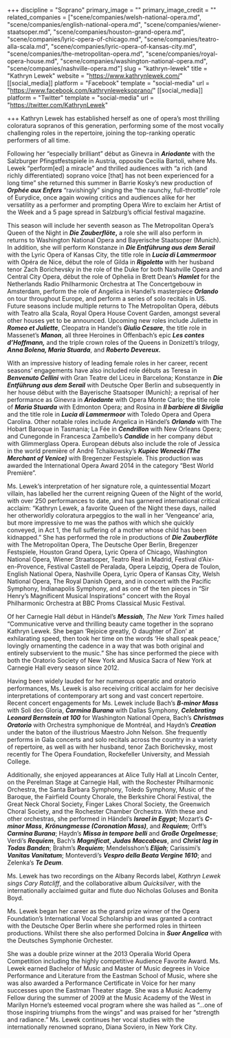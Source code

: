 +++
discipline = "Soprano"
primary_image = ""
primary_image_credit = ""
related_companies = ["scene/companies/welsh-national-opera.md", "scene/companies/english-national-opera.md", "scene/companies/wiener-staatsoper.md", "scene/companies/houston-grand-opera.md", "scene/companies/lyric-opera-of-chicago.md", "scene/companies/teatro-alla-scala.md", "scene/companies/lyric-opera-of-kansas-city.md", "scene/companies/the-metropolitan-opera.md", "scene/companies/royal-opera-house.md", "scene/companies/washington-national-opera.md", "scene/companies/nashville-opera.md"]
slug = "kathryn-lewek"
title = "Kathryn Lewek"
website = "https://www.kathrynlewek.com/"
[[social_media]]
platform = "Facebook"
template = "social-media"
url = "https://www.facebook.com/kathrynleweksoprano/"
[[social_media]]
platform = "Twitter"
template = "social-media"
url = "https://twitter.com/KathrynLewek"

+++
Kathryn Lewek has established herself as one of opera’s most thrilling coloratura sopranos of this generation, performing some of the most vocally challenging roles in the repertoire, joining the top-ranking operatic performers of all time.

Following her “especially brilliant” début as Ginevra in **_Ariodante_** with the Salzburger Pfingstfestspiele in Austria, opposite Cecilia Bartoli, where Ms. Lewek “perform\[ed\] a miracle” and thrilled audiences with “a rich (and richly differentiated) soprano voice \[that\] has not been experienced for a long time” she returned this summer in Barrie Kosky’s new production of **_Orphée aux Enfers_** “ravishingly” singing the “the raunchy, full-throttle” role of Eurydice, once again wowing critics and audiences alike for her versatility as a performer and prompting Opera Wire to exclaim her Artist of the Week and a 5 page spread in Salzburg’s official festival magazine.

This season will include her seventh season as The Metropolitan Opera’s Queen of the Night in **_Die Zauberflöte_,** a role she will also perform in returns to Washington National Opera and Bayerische Staatsoper (Munich). In addition, she will perform Konstanze in **_Die Entführung aus dem Serail_** with the Lyric Opera of Kansas City, the title role in **_Lucia di Lammermoor_** with Opéra de Nice, début the role of Gilda in **_Rigoletto_** with her husband tenor Zach Borichevsky in the role of the Duke for both Nashville Opera and Central City Opera, début the role of Ophelia in Brett Dean’s **_Hamlet_** for the Netherlands Radio Philharmonic Orchestra at The Concertgebouw in Amsterdam, perform the role of Angelica in Handel’s masterpiece **_Orlando_** on tour throughout Europe, and perform a series of solo recitals in US. Future seasons include multiple returns to The Metropolitan Opera, débuts with Teatro alla Scala, Royal Opera House Covent Garden, amongst several other houses yet to be announced. Upcoming new roles include Juliette in **_Romeo et Juliette_**, Cleopatra in Handel’s **_Giulio Cesare_**, the title role in Massenet’s **_Manon_**, all three Heroines in Offenbach’s epic **_Les contes d’Hoffmann,_** and the triple crown roles of the Queens in Donizetti’s trilogy, **_Anna Bolena, Maria Stuarda_**, and **_Roberto Devereux._**

With an impressive history of leading female roles in her career, recent seasons’ engagements have also included role débuts as Teresa in **_Benvenuto Cellini_** with Gran Teatre del Liceu in Barcelona; Konstanze in **_Die Entführung aus dem Serail_** with Deutsche Oper Berlin and subsequently in her house début with the Bayerische Staatsoper (Munich); a reprisal of her performance as Ginevra in **_Ariodante_** with Opera Monte Carlo; the title role of **_Maria Stuarda_** with Edmonton Opera; and Rosina in **_Il barbiere di Siviglia_** and the title role in **_Lucia di Lammermoor_** with Toledo Opera and Opera Carolina. Other notable roles include Angelica in Händel’s **_Orlando_** with The Hobart Baroque in Tasmania; La Fée in **_Cendrillon_** with New Orleans Opera; and Cunegonde in Francesca Zambello’s **_Candide_** in her company début with Glimmerglass Opera. European débuts also include the role of Jessica in the world première of André Tchaikowsky’s **_Kupiec Wenecki (The Merchant of Venice)_** with Bregenzer Festspiele. This production was awarded the International Opera Award 2014 in the category “Best World Première”.

Ms. Lewek’s interpretation of her signature role, a quintessential Mozart villain, has labelled her the current reigning Queen of the Night of the world, with over 250 performances to date, and has garnered international critical acclaim: “Kathryn Lewek, a favorite Queen of the Night these days, nailed her otherworldly coloratura arpeggios to the wall in her ‘Vengeance’ aria, but more impressive to me was the pathos with which she quickly conveyed, in Act 1, the full suffering of a mother whose child has been kidnapped.” She has performed the role in productions of **_Die Zauberflöte_** with The Metropolitan Opera, The Deutsche Oper Berlin, Bregenzer Festspiele, Houston Grand Opera, Lyric Opera of Chicago, Washington National Opera, Wiener Straatsoper, Teatro Real in Madrid, Festival d’Aix-en-Provence, Festival Castell de Peralada, Opera Leipzig, Opera de Toulon, English National Opera, Nashville Opera, Lyric Opera of Kansas City, Welsh National Opera, The Royal Danish Opera, and in concert with the Pacific Symphony, Indianapolis Symphony, and as one of the ten pieces in “Sir Henry’s Magnificent Musical Inspirations” concert with the Royal Philharmonic Orchestra at BBC Proms Classical Music Festival.

Of her Carnegie Hall début in Händel’s **_Messiah_**, _The_ _New York Times_ hailed “Communicative verve and thrilling beauty came together in the soprano Kathryn Lewek. She began ‘Rejoice greatly, O daughter of Zion’ at exhilarating speed, then took her time on the words ‘He shall speak peace,’ lovingly ornamenting the cadence in a way that was both original and entirely subservient to the music.” She has since performed the piece with both the Oratorio Society of New York and Musica Sacra of New York at Carnegie Hall every season since 2012.

Having been widely lauded for her numerous operatic and oratorio performances, Ms. Lewek is also receiving critical acclaim for her decisive interpretations of contemporary art song and vast concert repertoire. Recent concert engagements for Ms. Lewek include Bach’s **_B-minor Mass_** with Soli deo Gloria, **_Carmina Burana_** with Dallas Symphony, **_Celebrating Leonard Bernstein at 100_** for Washington National Opera, Bach’s **_Christmas Oratorio_** with Orchestra symphonique de Montréal, and Haydn’s **_Creation_** under the baton of the illustrious Maestro John Nelson. She frequently performs in Gala concerts and solo recitals across the country in a variety of repertoire, as well as with her husband, tenor Zach Borichevsky, most recently for The Opera Foundation, Rockefeller University, and Messiah College.

Additionally, she enjoyed appearances at Alice Tully Hall at Lincoln Center, on the Perelman Stage at Carnegie Hall, with the Rochester Philharmonic Orchestra, the Santa Barbara Symphony, Toledo Symphony, Music of the Baroque, the Fairfield County Chorale, the Berkshire Choral Festival, the Great Neck Choral Society, Finger Lakes Choral Society, the Greenwich Choral Society, and the Rochester Chamber Orchestra. With these and other orchestras, she performed in Händel’s **_Israel in Egypt_**; Mozart’s **_C-minor Mass_**, **_Krönungmesse (Coronation Mass)_**, and **_Requiem_**; Orff’s **_Carmina Burana_**; Haydn’s **_Missa in tempore belli_** and **_Große Orgelmesse_**; Verdi’s **_Requiem_**, Bach’s **_Magnificat_**, **_Judas Maccabeus_**, and **_Christ lag in Todas Banden_**; Brahm’s **_Requiem_**; Mendelsshon’s **_Elijah_**; Carissimi’s **_Vanitas Vanitatum_**; Monteverdi’s **_Vespro della Beata Vergine 1610_**; and Zelenka’s **_Te Deum_**.

Ms. Lewek has two recordings on the Albany Records label, _Kathryn Lewek sings Cary Ratcliff_, and the collaborative album _Quicksilver_, with the internationally acclaimed guitar and flute duo Nicholas Goluses and Bonita Boyd.

Ms. Lewek began her career as the grand prize winner of the Opera Foundation’s International Vocal Scholarship and was granted a contract with the Deutsche Oper Berlin where she performed roles in thirteen productions. Whilst there she also performed Dolcina in **_Suor Angelica_** with the Deutsches Symphonie Orchester.

She was a double prize winner at the 2013 Operalia World Opera Competition including the highly competitive Audience Favorite Award. Ms. Lewek earned Bachelor of Music and Master of Music degrees in Voice Performance and Literature from the Eastman School of Music, where she was also awarded a Performance Certificate in Voice for her many successes upon the Eastman Theater stage. She was a Music Academy Fellow during the summer of 2009 at the Music Academy of the West in Marilyn Horne’s esteemed vocal program where she was hailed as “…one of those inspiring triumphs from the wings” and was praised for her “strength and radiance.” Ms. Lewek continues her vocal studies with the internationally renowned soprano, Diana Soviero, in New York City.